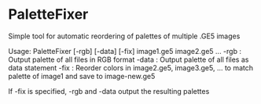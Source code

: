 # PaletteFixer
Simple tool for automatic reordering of palettes of multiple .GE5 images

Usage: PaletteFixer [-rgb] [-data] [-fix] image1.ge5 image2.ge5 ...
   -rgb  : Output palette of all files in RGB format
   -data : Output palette of all files as data statement
   -fix  : Reorder colors in image2.ge5, image3.ge5, ... to match palette of image1 and save to image<x>-new.ge5

If -fix is specified, -rgb and -data output the resulting palettes
